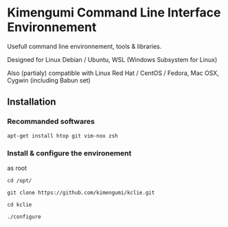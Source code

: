 Kimengumi Command Line Interface Environnement
===================

Usefull command line environnement, tools & libraries.

Designed for Linux Debian / Ubuntu, WSL (Windows Subsystem for Linux)

Also (partialy) compatible with Linux Red Hat / CentOS / Fedora, Mac OSX, Cygwin (including Babun set)

Installation
-------------

### Recommanded softwares

`apt-get install htop git vim-nox zsh`

### Install & configure the environement

as root

`cd /opt/`

`git clone https://github.com/kimengumi/kclie.git`

`cd kclie`

`./configure`
